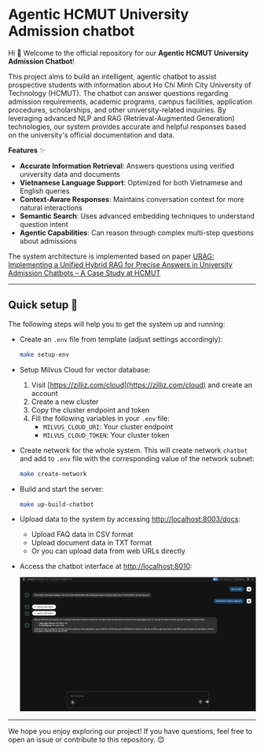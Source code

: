 # Agentic HCMUT University Admission chatbot

Hi 👋 Welcome to the official repository for our **Agentic HCMUT University Admission Chatbot**!  

This project aims to build an intelligent, agentic chatbot to assist prospective students with information about Ho Chi Minh City University of Technology (HCMUT). The chatbot can answer questions regarding admission requirements, academic programs, campus facilities, application procedures, scholarships, and other university-related inquiries. By leveraging advanced NLP and RAG (Retrieval-Augmented Generation) technologies, our system provides accurate and helpful responses based on the university's official documentation and data.

**Features** ✨
- **Accurate Information Retrieval**: Answers questions using verified university data and documents
- **Vietnamese Language Support**: Optimized for both Vietnamese and English queries
- **Context-Aware Responses**: Maintains conversation context for more natural interactions
- **Semantic Search**: Uses advanced embedding techniques to understand question intent
- **Agentic Capabilities**: Can reason through complex multi-step questions about admissions

The system architecture is implemented based on paper [URAG: Implementing a Unified Hybrid RAG for Precise Answers in University Admission Chatbots – A Case Study at HCMUT](https://arxiv.org/pdf/2501.16276)

---

## Quick setup 🚀

The following steps will help you to get the system up and running:

- Create an `.env` file from template (adjust settings accordingly):
    ```bash
    make setup-env
    ```
- Setup Milvus Cloud for vector database:
    1. Visit [https://zilliz.com/cloud](https://zilliz.com/cloud) and create an account
    2. Create a new cluster
    3. Copy the cluster endpoint and token
    4. Fill the following variables in your `.env` file:
        - `MILVUS_CLOUD_URI`: Your cluster endpoint
        - `MILVUS_CLOUD_TOKEN`: Your cluster token
- Create network for the whole system. This will create network `chatbot` and add to `.env` file with the corresponding value of the network subnet:
    ```bash
    make create-network
    ```
- Build and start the server:
    ```bash
    make up-build-chatbot
    ```
- Upload data to the system by accessing [http://localhost:8003/docs](http://localhost:8003/docs):
    - Upload FAQ data in CSV format
    - Upload document data in TXT format
    - Or you can upload data from web URLs directly
- Access the chatbot interface at [http://localhost:8010](http://localhost:8010):

    ![Chatbot Interface](./media/web_ui.png)


---

We hope you enjoy exploring our project! If you have questions, feel free to open an issue or contribute to this repository. 😊 